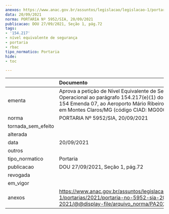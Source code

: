 ```yaml
---
anexos: https://www.anac.gov.br/assuntos/legislacao/legislacao-1/portarias/2021/portaria-no-5952-sia-20-09-2021/@@display-file/arquivo_norma/PA2021-5952.pdf
data: 20/09/2021
norma: PORTARIA Nº 5952/SIA, 20/09/2021
publicacao: DOU 27/09/2021, Seção 1, pág.72
tags:
- '154.217'
- nível equivalente de segurança
- portaria
- rbac
tipo_normatico: Portaria
hide: 
- toc 
 
---
```


|                    | Documento                                                                                                                                                                                             |
|:-------------------|:------------------------------------------------------------------------------------------------------------------------------------------------------------------------------------------------------|
| ementa             | Aprova a petição de Nível Equivalente de Segurança Operacional ao parágrafo 154.217(e)(1) do RBAC nº 154 Emenda 07, ao Aeroporto Mário Ribeiro, localizado em Montes Claros/MG (código CIAD: MG0004). |
| norma              | PORTARIA Nº 5952/SIA, 20/09/2021                                                                                                                                                                      |
| tornada_sem_efeito |                                                                                                                                                                                                       |
| alterada           |                                                                                                                                                                                                       |
| data               | 20/09/2021                                                                                                                                                                                            |
| outros             |                                                                                                                                                                                                       |
| tipo_normatico     | Portaria                                                                                                                                                                                              |
| publicacao         | DOU 27/09/2021, Seção 1, pág.72                                                                                                                                                                       |
| revogada           |                                                                                                                                                                                                       |
| em_vigor           |                                                                                                                                                                                                       |
| anexos             | https://www.anac.gov.br/assuntos/legislacao/legislacao-1/portarias/2021/portaria-no-5952-sia-20-09-2021/@@display-file/arquivo_norma/PA2021-5952.pdf                                                  |